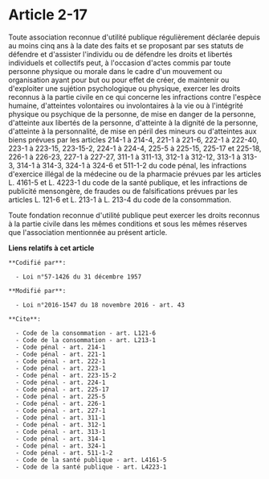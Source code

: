# Article 2-17

Toute association reconnue d'utilité publique régulièrement déclarée depuis au moins cinq ans à la date des faits et se
proposant par ses statuts de défendre et d'assister l'individu ou de défendre les droits et libertés individuels et
collectifs peut, à l'occasion d'actes commis par toute personne physique ou morale dans le cadre d'un mouvement ou
organisation ayant pour but ou pour effet de créer, de maintenir ou d'exploiter une sujétion psychologique ou physique,
exercer les droits reconnus à la partie civile en ce qui concerne les infractions contre l'espèce humaine, d'atteintes
volontaires ou involontaires à la vie ou à l'intégrité physique ou psychique de la personne, de mise en danger de la
personne, d'atteinte aux libertés de la personne, d'atteinte à la dignité de la personne, d'atteinte à la personnalité, de
mise en péril des mineurs ou d'atteintes aux biens prévues par les articles 214-1 à 214-4, 221-1 à 221-6, 222-1 à 222-40,
223-1 à 223-15, 223-15-2, 224-1 à 224-4, 
225-5 à 225-15, 225-17 et 225-18, 226-1 à 226-23, 227-1 à 227-27, 311-1 à 311-13, 
312-1 à 312-12, 313-1 à 313-3, 314-1 à 314-3, 324-1 à 324-6 et 511-1-2 du code pénal, les infractions d'exercice illégal de
la médecine ou de la pharmacie prévues par les articles L. 4161-5 et L. 4223-1 du code de la santé publique, et les
infractions de publicité mensongère, de fraudes ou de falsifications prévues par les articles L. 121-6 et L. 213-1 à L. 213-4
du code de la consommation.

Toute fondation reconnue d'utilité publique peut exercer les droits reconnus à la partie civile dans les mêmes conditions et
sous les mêmes réserves que l'association mentionnée au présent article.

**Liens relatifs à cet article**

	**Codifié par**:

	  - Loi n°57-1426 du 31 décembre 1957

	**Modifié par**:

	  - Loi n°2016-1547 du 18 novembre 2016 - art. 43

	**Cite**:

	  - Code de la consommation - art. L121-6
	  - Code de la consommation - art. L213-1
	  - Code pénal - art. 214-1
	  - Code pénal - art. 221-1
	  - Code pénal - art. 222-1
	  - Code pénal - art. 223-1
	  - Code pénal - art. 223-15-2
	  - Code pénal - art. 224-1
	  - Code pénal - art. 225-17
	  - Code pénal - art. 225-5
	  - Code pénal - art. 226-1
	  - Code pénal - art. 227-1
	  - Code pénal - art. 311-1
	  - Code pénal - art. 312-1
	  - Code pénal - art. 313-1
	  - Code pénal - art. 314-1
	  - Code pénal - art. 324-1
	  - Code pénal - art. 511-1-2
	  - Code de la santé publique - art. L4161-5
	  - Code de la santé publique - art. L4223-1
